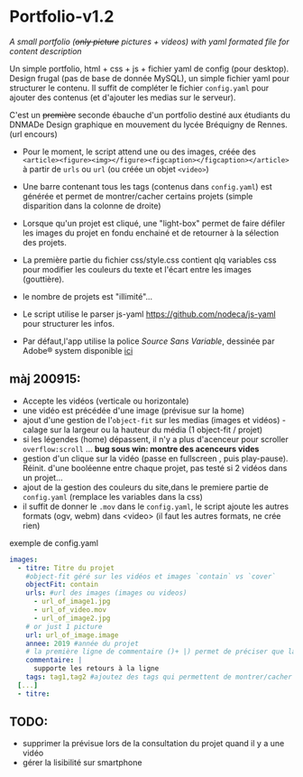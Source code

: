 # Portfolio-v1.2
_A small portfolio (~~only picture~~ pictures + videos) with yaml formated file for content description_

Un simple portfolio, html + css + js + fichier yaml de config (pour desktop).
Design frugal (pas de base de donnée MySQL), un simple fichier yaml pour structurer le contenu.
Il suffit de compléter le fichier `config.yaml` pour ajouter des contenus (et d'ajouter les medias sur le serveur).

C'est un ~~première~~ seconde ébauche d'un portfolio destiné  aux étudiants du DNMADe Design graphique en mouvement du lycée Bréquigny de Rennes. (url encours)

- Pour le moment, le script attend une ou des images, créée des `<article><figure><img></figure><figcaption></figcaption></article>` à partir de `urls` ou `url` (ou créée un objet `<video>`)

- Une barre contenant tous les tags (contenus dans `config.yaml`) est générée et permet de montrer/cacher certains projets (simple disparition dans la colonne de droite)

- Lorsque qu'un projet est cliqué, une "light-box" permet de faire défiler les images du projet en fondu enchainé et de retourner à la sélection des projets.

- La première partie du fichier css/style.css contient qlq variables css pour modifier les couleurs du texte et l'écart entre les images (gouttière).

- le nombre de projets est "illimité"...

- Le script utilise le parser js-yaml https://github.com/nodeca/js-yaml pour structurer les infos.

- Par défaut,l'app utilise la police *Source Sans Variable*, dessinée par Adobe® system disponible [ici](https://github.com/adobe-fonts/source-sans-pro/releases)


## màj 200915:
  - Accepte les vidéos (verticale ou horizontale)
  - une vidéo est précédée d'une image (prévisue sur la home)
  - ajout d'une gestion de l'`object-fit` sur les medias (images et vidéos) - calage sur la largeur ou la hauteur du média (1 object-fit / projet)
  - si les légendes (home) dépassent, il n'y a plus d'acenceur pour scroller `overflow:scroll` ... **bug sous win: montre des acenceurs vides**
  - gestion d'un clique sur la vidéo (passe en fullscreen , puis play-pause). Réinit. d'une booléenne entre chaque projet, pas testé si 2 vidéos dans un projet...
  - ajout de la gestion des couleurs du site,dans le premiere partie de `config.yaml` (remplace les variables dans la css)
  - il suffit de donner le `.mov` dans le `config.yaml`, le script ajoute les autres formats (ogv, webm) dans \<video> (il faut les autres formats, ne crée rien)
  
  
exemple de config.yaml

```yaml
images:
  - titre: Titre du projet
    #object-fit géré sur les vidéos et images `contain` vs `cover`
    objectFit: contain
    urls: #url des images (images ou videos)
      - url_of_image1.jpg
      - url_of_video.mov
      - url_of_image2.jpg
    # or just 1 picture
    url: url_of_image.image
    annee: 2019 #année du projet
    # la première ligne de commentaire ()+ |) permet de préciser que la suite contient des retours à la ligne qu'il faut conserver
    commentaire: |
      supporte les retours à la ligne
    tags: tag1,tag2 #ajoutez des tags qui permettent de montrer/cacher les projets, avec une [virgule] comme séparateur
  [...]
  - titre: 
```


## TODO:
- supprimer la prévisue lors de la consultation du projet quand il y a une vidéo
- gérer la lisibilité sur smartphone

